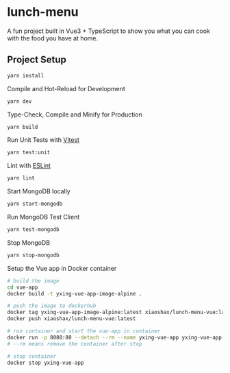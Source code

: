# lunch-menu

A fun project built in Vue3 + TypeScript to show you what you can cook with the food you have at home.

## Project Setup

```sh
yarn install
```

Compile and Hot-Reload for Development

```sh
yarn dev
```

Type-Check, Compile and Minify for Production

```sh
yarn build
```

Run Unit Tests with [Vitest](https://vitest.dev/)

```sh
yarn test:unit
```

Lint with [ESLint](https://eslint.org/)

```sh
yarn lint
```


Start MongoDB locally
```sh
yarn start-mongodb
```

Run MongoDB Test Client
```sh
yarn test-mongodb
```

Stop MongoDB
```sh
yarn stop-mongodb
```

Setup the Vue app in Docker container
```sh
# build the image
cd vue-app
docker build -t yxing-vue-app-image-alpine .

# push the image to dockerhub
docker tag yxing-vue-app-image-alpine:latest xiaoshax/lunch-menu-vue:latest
docker push xiaoshax/lunch-menu-vue:latest

# run container and start the vue-app in container
docker run -p 8080:80 --detach --rm --name yxing-vue-app yxing-vue-app-image-alpine
# --rm means remove the container after stop

# stop container
docker stop yxing-vue-app

```